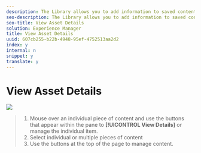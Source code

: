 ```yaml
---
description: The Library allows you to add information to saved content so you can organize your assets based on your brand strategy.
seo-description: The Library allows you to add information to saved content so you can organize your assets based on your brand strategy.
seo-title: View Asset Details
solution: Experience Manager
title: View Asset Details
uuid: 607cb255-b22b-4948-95ef-4752513aa2d2
index: y
internal: n
snippet: y
translate: y
---
```


# View Asset Details

 ![](assets/LibraryMultiSelect-1024x560.png)
>1. Mouse over an individual piece of content and use the buttons that appear within the pane to **[!UICONTROL  View Details]** or manage the individual item.
>1. Select individual or multiple pieces of content
>1. Use the buttons at the top of the page to manage content.
